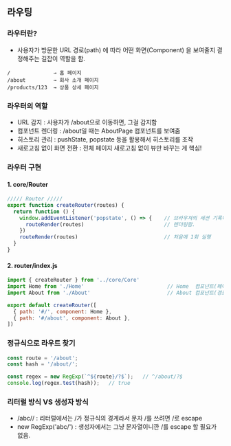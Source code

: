 ## 라우팅


### 라우터란? 
- 사용자가 방문한 URL 경로(path) 에 따라 어떤 화면(Component) 을 보여줄지 결정해주는 길잡이 역할을 함.
```
/              → 홈 페이지
/about         → 회사 소개 페이지
/products/123  → 상품 상세 페이지

```

### 라우터의 역할
- URL 감지         : 사용자가 /about으로 이동하면, 그걸 감지함
- 컴포넌트 렌더링  : /about일 때는 AboutPage 컴포넌트를 보여줌
- 히스토리 관리    : pushState, popstate 등을 활용해서 히스토리를 조작
- 새로고침 없이 화면 전환 : 전체 페이지 새로고침 없이 뷰만 바꾸는 게 핵심!


### 라우터 구현
#### 1. core/Router
```js
///// Router /////
export function createRouter(routes) {
  return function () {
    window.addEventListener('popstate', () => {    // 브라우져의 세션 기록이 변경되면
      routeRender(routes)                          // 렌더링함.
    })
    routeRender(routes)                            // 처음에 1회 실행
  }
}
```

#### 2. router/index.js
```js
import { createRouter } from '../core/Core'
import Home from './Home'                           // Home  컴포넌트(페이지)
import About from './About'                         // About 컴포넌트(경로, 페이지)

export default createRouter([
  { path: '#/', component: Home },
  { path: '#/about', component: About },
]) 
```

### 정규식으로 라우트 찾기
```js
const route = '/about';
const hash = '/about/';

const regex = new RegExp(`^${route}/?$`);   // ^/about/?$
console.log(regex.test(hash));   // true
```

### 리터럴 방식 VS 생성자 방식
- /abc\// : 리터럴에서는 /가 정규식의 경계라서 문자 /를 쓰려면 \/로 escape
- new RegExp('abc/') : 생성자에서는 그냥 문자열이니깐 /를 escape 할 필요가 없음.
